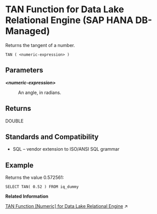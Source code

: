 <!-- loioe2c70619ddcb41a58cd65f42dc1bab7f -->

# TAN Function for Data Lake Relational Engine \(SAP HANA DB-Managed\)

Returns the tangent of a number.



```
TAN ( <numeric-expression> )
```



<a name="loioe2c70619ddcb41a58cd65f42dc1bab7f__section_o3l_1kv_vrb"/>

## Parameters


<dl>
<dt><b>

*<numeric-expression\>*

</b></dt>
<dd>

An angle, in radians.



</dd>
</dl>



<a name="loioe2c70619ddcb41a58cd65f42dc1bab7f__section_z4w_1kv_vrb"/>

## Returns

DOUBLE



<a name="loioe2c70619ddcb41a58cd65f42dc1bab7f__section_ayf_bkv_vrb"/>

## Standards and Compatibility

-   SQL – vendor extension to ISO/ANSI SQL grammar



<a name="loioe2c70619ddcb41a58cd65f42dc1bab7f__section_stb_ckv_vrb"/>

## Example

Returns the value 0.572561:

```
SELECT TAN( 0.52 ) FROM iq_dummy
```

**Related Information**  


[TAN Function [Numeric] for Data Lake Relational Engine](https://help.sap.com/viewer/19b3964099384f178ad08f2d348232a9/2023_1_QRC/en-US/a58a2ec084f2101584a8c423a3ca9750.html "Returns the tangent of a number.") :arrow_upper_right:

